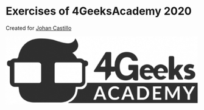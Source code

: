 # Exercises of 4GeeksAcademy 2020

Created for [Johan Castillo](https://instagram/jcboxing2707)

![texto alternativo](./4geeks-academy.png)